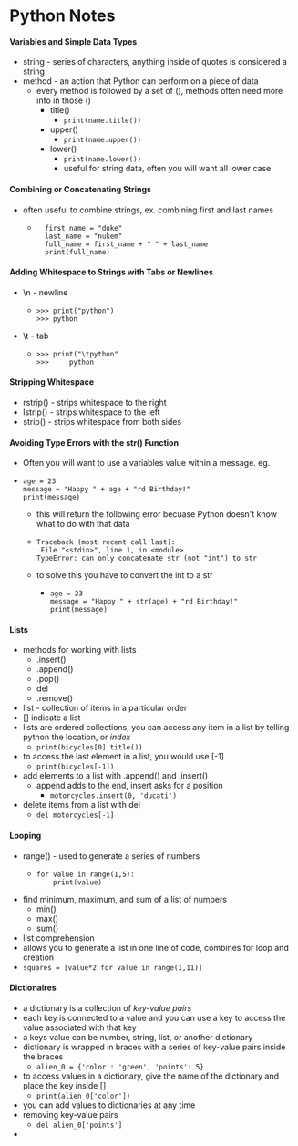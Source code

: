 # Python Notes

#### Variables and Simple Data Types

* string - series of characters, anything inside of quotes is considered a string
* method - an action that Python can perform on a piece of data
  * every method is followed by a set of (), methods often need more info in those ()
    * title()
      * `print(name.title())`
    * upper()
      * `print(name.upper())`
    * lower()
      * `print(name.lower())`
      * useful for string data, often you will want all lower case

#### Combining or Concatenating Strings
* often useful to combine strings, ex. combining first and last names
  * ```
      first_name = "duke"
      last_name = "nukem"
      full_name = first_name + " " + last_name
      print(full_name)
    ```

#### Adding Whitespace to Strings with Tabs or Newlines
* \n - newline
  * ```
    >>> print("python")
    >>> python
    ```
* \t - tab
  * ```
    >>> print("\tpython"
    >>>     python
    ```
#### Stripping Whitespace
* rstrip() - strips whitespace to the right
* lstrip() - strips whitespace to the left
* strip() - strips whitespace from both sides

#### Avoiding Type Errors with the str() Function
* Often you will want to use a variables value within a message. eg.
* ```
  age = 23
  message = "Happy " + age + "rd Birthday!"
  print(message)
  ```
  * this will return the following error becuase Python doesn't know what to do with that data
  * ```
    Traceback (most recent call last):
     File "<stdin>", line 1, in <module>
    TypeError: can only concatenate str (not "int") to str
    ```
  * to solve this you have to convert the int to a str
    * ```
      age = 23
      message = "Happy " + str(age) + "rd Birthday!"
      print(message)
      ```

#### Lists
* methods for working with lists
  * .insert()
  * .append()
  * .pop()
  * del
  * .remove()
* list - collection of items in a particular order
* [] indicate a list
* lists are ordered collections, you can access any item in a list by telling python the location, or _index_
  * `print(bicycles[0].title())`
* to access the last element in a list, you would use [-1]
  * `print(bicycles[-1])`
* add elements to a list with .append() and .insert()
  * append adds to the end, insert asks for a position
    * `motorcycles.insert(0, 'ducati')`
* delete items from a list with del
  * `del motorcycles[-1]`

#### Looping
* range() - used to generate a series of numbers
  * ```
    for value in range(1,5):
        print(value)
    ```
* find minimum, maximum, and sum of a list of numbers
  * min()
  * max()
  * sum()
* list comprehension
 * allows you to generate a list in one line of code, combines for loop and creation
  * `squares = [value*2 for value in range(1,11)]`

#### Dictionaires
* a dictionary is a collection of *key-value pairs*
* each key is connected to a value and you can use a key to access the value associated with that key
* a keys value can be number, string, list, or another dictionary
* dictionary is wrapped in braces with a series of key-value pairs inside the braces
  * `alien_0 = {'color': 'green', 'points': 5}`
* to access values in a dictionary, give the name of the dictionary and place the key inside []
  * `print(alien_0['color'])`
* you can add values to dictionaries at any time
* removing key-value pairs
  * `del alien_0['points']`
* 
